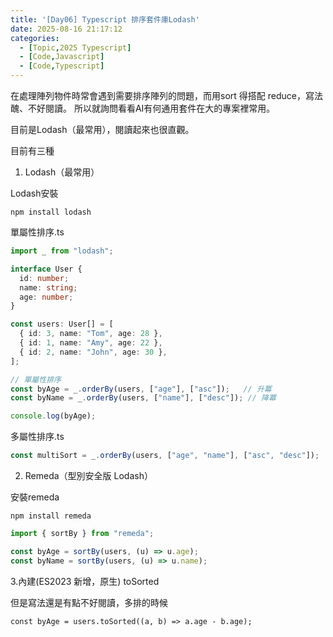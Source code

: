 ```yaml
---
title: '[Day06] Typescript 排序套件庫Lodash'
date: 2025-08-16 21:17:12
categories:
  - [Topic,2025 Typescript]
  - [Code,Javascript]
  - [Code,Typescript]
---
```

在處理陣列物件時常會遇到需要排序陣列的問題，而用sort 得搭配 reduce，寫法醜、不好閱讀。
所以就詢問看看AI有何通用套件在大的專案裡常用。

目前是Lodash（最常用），閱讀起來也很直觀。

目前有三種

1. Lodash（最常用）

Lodash安裝
```
npm install lodash
```

單屬性排序.ts
```ts
import _ from "lodash";

interface User {
  id: number;
  name: string;
  age: number;
}

const users: User[] = [
  { id: 3, name: "Tom", age: 28 },
  { id: 1, name: "Amy", age: 22 },
  { id: 2, name: "John", age: 30 },
];

// 單屬性排序
const byAge = _.orderBy(users, ["age"], ["asc"]);   // 升冪
const byName = _.orderBy(users, ["name"], ["desc"]); // 降冪

console.log(byAge);
```

多屬性排序.ts
```ts
const multiSort = _.orderBy(users, ["age", "name"], ["asc", "desc"]);
```

2. Remeda（型別安全版 Lodash）

安裝remeda
```
npm install remeda
```

```ts
import { sortBy } from "remeda";

const byAge = sortBy(users, (u) => u.age);
const byName = sortBy(users, (u) => u.name);
```

3.內建(ES2023 新增，原生) toSorted

但是寫法還是有點不好閱讀，多排的時候
```
const byAge = users.toSorted((a, b) => a.age - b.age);
```
